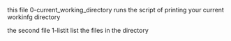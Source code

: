 this file 0-current_working_directory runs the script of printing your current workinfg directory

the second file 1-listit list the files in the directory
